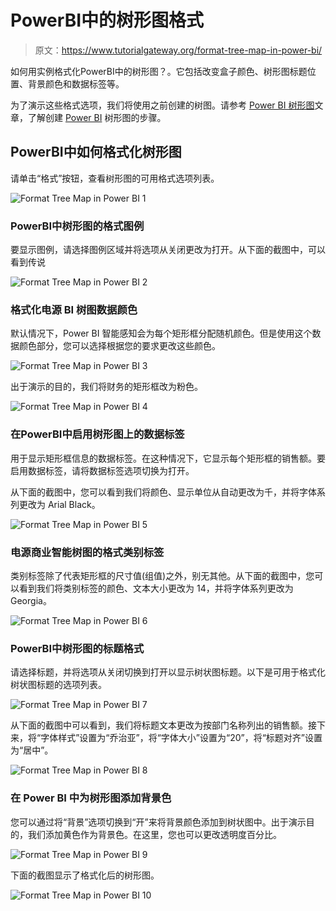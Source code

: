 # PowerBI中的树形图格式

> 原文：<https://www.tutorialgateway.org/format-tree-map-in-power-bi/>

如何用实例格式化PowerBI中的树形图？。它包括改变盒子颜色、树形图标题位置、背景颜色和数据标签等。

为了演示这些格式选项，我们将使用之前创建的树图。请参考 [Power BI 树形图](https://www.tutorialgateway.org/create-power-bi-treemap/)文章，了解创建 [Power BI](https://www.tutorialgateway.org/power-bi-tutorial/) 树形图的步骤。

## PowerBI中如何格式化树形图

请单击“格式”按钮，查看树形图的可用格式选项列表。

![Format Tree Map in Power BI 1](img/61956d80884e18757267d3a8d89645c5.png)

### PowerBI中树形图的格式图例

要显示图例，请选择图例区域并将选项从关闭更改为打开。从下面的截图中，可以看到传说

![Format Tree Map in Power BI 2](img/cfc62b780a604f8fdbf032dfc5fbf8a4.png)

### 格式化电源 BI 树图数据颜色

默认情况下，Power BI 智能感知会为每个矩形框分配随机颜色。但是使用这个数据颜色部分，您可以选择根据您的要求更改这些颜色。

![Format Tree Map in Power BI 3](img/5baad2f6449d08c7b87dc52e8ea5bb11.png)

出于演示的目的，我们将财务的矩形框改为粉色。

![Format Tree Map in Power BI 4](img/89e2878b9d883385978c2c57ffa75cd5.png)

### 在PowerBI中启用树形图上的数据标签

用于显示矩形框信息的数据标签。在这种情况下，它显示每个矩形框的销售额。要启用数据标签，请将数据标签选项切换为打开。

从下面的截图中，您可以看到我们将颜色、显示单位从自动更改为千，并将字体系列更改为 Arial Black。

![Format Tree Map in Power BI 5](img/f3dfdd8dc954770f240540f58c15bbfa.png)

### 电源商业智能树图的格式类别标签

类别标签除了代表矩形框的尺寸值(组值)之外，别无其他。从下面的截图中，您可以看到我们将类别标签的颜色、文本大小更改为 14，并将字体系列更改为 Georgia。

![Format Tree Map in Power BI 6](img/e34c625776153f8e414a9b73ea1db117.png)

### PowerBI中树形图的标题格式

请选择标题，并将选项从关闭切换到打开以显示树状图标题。以下是可用于格式化树状图标题的选项列表。

![Format Tree Map in Power BI 7](img/7536adfaff95b6b9b832364235930b25.png)

从下面的截图中可以看到，我们将标题文本更改为按部门名称列出的销售额。接下来，将“字体样式”设置为“乔治亚”，将“字体大小”设置为“20”，将“标题对齐”设置为“居中”。

![Format Tree Map in Power BI 8](img/0253ed407276c025e8c4f458d14e05d7.png)

### 在 Power BI 中为树形图添加背景色

您可以通过将“背景”选项切换到“开”来将背景颜色添加到树状图中。出于演示目的，我们添加黄色作为背景色。在这里，您也可以更改透明度百分比。

![Format Tree Map in Power BI 9](img/684333a124411a37587b39650c7a63bf.png)

下面的截图显示了格式化后的树形图。

![Format Tree Map in Power BI 10](img/acdcf06887f91859a23f830f731b1445.png)